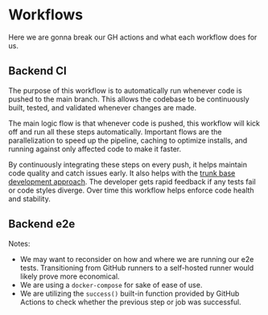 # Workflows

Here we are gonna break our GH actions and what each workflow does for us.

## Backend CI

The purpose of this workflow is to automatically run whenever code is pushed to the main branch. This allows the codebase to be continuously built, tested, and validated whenever changes are made.

The main logic flow is that whenever code is pushed, this workflow will kick off and run all these steps automatically. Important flows are the parallelization to speed up the pipeline, caching to optimize installs, and running against only affected code to make it faster.

By continuously integrating these steps on every push, it helps maintain code quality and catch issues early. It also helps with the [trunk base development approach](https://trunkbaseddevelopment.com/). The developer gets rapid feedback if any tests fail or code styles diverge. Over time this workflow helps enforce code health and stability.

## Backend e2e

Notes:

- We may want to reconsider on how and where we are running our e2e tests. Transitioning from GitHub runners to a self-hosted runner would likely prove more economical.
- We are using a `docker-compose` for sake of ease of use.
- We are utilizing the `success()` built-in function provided by GitHub Actions to check whether the previous step or job was successful.
